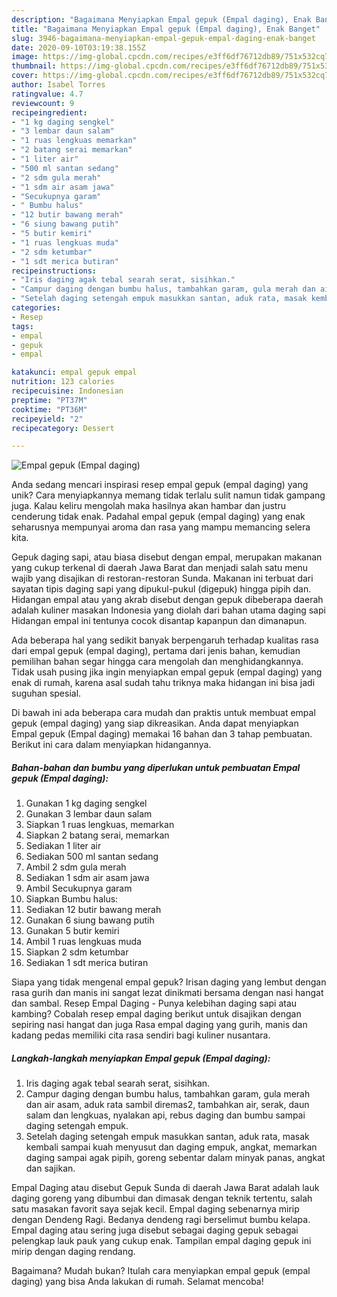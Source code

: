 ```yaml
---
description: "Bagaimana Menyiapkan Empal gepuk (Empal daging), Enak Banget"
title: "Bagaimana Menyiapkan Empal gepuk (Empal daging), Enak Banget"
slug: 3946-bagaimana-menyiapkan-empal-gepuk-empal-daging-enak-banget
date: 2020-09-10T03:19:38.155Z
image: https://img-global.cpcdn.com/recipes/e3ff6df76712db89/751x532cq70/empal-gepuk-empal-daging-foto-resep-utama.jpg
thumbnail: https://img-global.cpcdn.com/recipes/e3ff6df76712db89/751x532cq70/empal-gepuk-empal-daging-foto-resep-utama.jpg
cover: https://img-global.cpcdn.com/recipes/e3ff6df76712db89/751x532cq70/empal-gepuk-empal-daging-foto-resep-utama.jpg
author: Isabel Torres
ratingvalue: 4.7
reviewcount: 9
recipeingredient:
- "1 kg daging sengkel"
- "3 lembar daun salam"
- "1 ruas lengkuas memarkan"
- "2 batang serai memarkan"
- "1 liter air"
- "500 ml santan sedang"
- "2 sdm gula merah"
- "1 sdm air asam jawa"
- "Secukupnya garam"
- " Bumbu halus"
- "12 butir bawang merah"
- "6 siung bawang putih"
- "5 butir kemiri"
- "1 ruas lengkuas muda"
- "2 sdm ketumbar"
- "1 sdt merica butiran"
recipeinstructions:
- "Iris daging agak tebal searah serat, sisihkan."
- "Campur daging dengan bumbu halus, tambahkan garam, gula merah dan air asam, aduk rata sambil diremas2, tambahkan air, serak, daun salam dan lengkuas, nyalakan api, rebus daging dan bumbu sampai daging setengah empuk."
- "Setelah daging setengah empuk masukkan santan, aduk rata, masak kembali sampai kuah menyusut dan daging empuk, angkat, memarkan daging sampai agak pipih, goreng sebentar dalam minyak panas, angkat dan sajikan."
categories:
- Resep
tags:
- empal
- gepuk
- empal

katakunci: empal gepuk empal 
nutrition: 123 calories
recipecuisine: Indonesian
preptime: "PT37M"
cooktime: "PT36M"
recipeyield: "2"
recipecategory: Dessert

---
```



![Empal gepuk (Empal daging)](https://img-global.cpcdn.com/recipes/e3ff6df76712db89/751x532cq70/empal-gepuk-empal-daging-foto-resep-utama.jpg)

Anda sedang mencari inspirasi resep empal gepuk (empal daging) yang unik? Cara menyiapkannya memang tidak terlalu sulit namun tidak gampang juga. Kalau keliru mengolah maka hasilnya akan hambar dan justru cenderung tidak enak. Padahal empal gepuk (empal daging) yang enak seharusnya mempunyai aroma dan rasa yang mampu memancing selera kita.

Gepuk daging sapi, atau biasa disebut dengan empal, merupakan makanan yang cukup terkenal di daerah Jawa Barat dan menjadi salah satu menu wajib yang disajikan di restoran-restoran Sunda. Makanan ini terbuat dari sayatan tipis daging sapi yang dipukul-pukul (digepuk) hingga pipih dan. Hidangan empal atau yang akrab disebut dengan gepuk dibeberapa daerah adalah kuliner masakan Indonesia yang diolah dari bahan utama daging sapi Hidangan empal ini tentunya cocok disantap kapanpun dan dimanapun.

Ada beberapa hal yang sedikit banyak berpengaruh terhadap kualitas rasa dari empal gepuk (empal daging), pertama dari jenis bahan, kemudian pemilihan bahan segar hingga cara mengolah dan menghidangkannya. Tidak usah pusing jika ingin menyiapkan empal gepuk (empal daging) yang enak di rumah, karena asal sudah tahu triknya maka hidangan ini bisa jadi suguhan spesial.


Di bawah ini ada beberapa cara mudah dan praktis untuk membuat empal gepuk (empal daging) yang siap dikreasikan. Anda dapat menyiapkan Empal gepuk (Empal daging) memakai 16 bahan dan 3 tahap pembuatan. Berikut ini cara dalam menyiapkan hidangannya.

<!--inarticleads1-->

##### Bahan-bahan dan bumbu yang diperlukan untuk pembuatan Empal gepuk (Empal daging):

1. Gunakan 1 kg daging sengkel
1. Gunakan 3 lembar daun salam
1. Siapkan 1 ruas lengkuas, memarkan
1. Siapkan 2 batang serai, memarkan
1. Sediakan 1 liter air
1. Sediakan 500 ml santan sedang
1. Ambil 2 sdm gula merah
1. Sediakan 1 sdm air asam jawa
1. Ambil Secukupnya garam
1. Siapkan  Bumbu halus:
1. Sediakan 12 butir bawang merah
1. Gunakan 6 siung bawang putih
1. Gunakan 5 butir kemiri
1. Ambil 1 ruas lengkuas muda
1. Siapkan 2 sdm ketumbar
1. Sediakan 1 sdt merica butiran


Siapa yang tidak mengenal empal gepuk? Irisan daging yang lembut dengan rasa gurih dan manis ini sangat lezat dinikmati bersama dengan nasi hangat dan sambal. Resep Empal Daging - Punya kelebihan daging sapi atau kambing? Cobalah resep empal daging berikut untuk disajikan dengan sepiring nasi hangat dan juga Rasa empal daging yang gurih, manis dan kadang pedas memiliki cita rasa sendiri bagi kuliner nusantara. 

<!--inarticleads2-->

##### Langkah-langkah menyiapkan Empal gepuk (Empal daging):

1. Iris daging agak tebal searah serat, sisihkan.
1. Campur daging dengan bumbu halus, tambahkan garam, gula merah dan air asam, aduk rata sambil diremas2, tambahkan air, serak, daun salam dan lengkuas, nyalakan api, rebus daging dan bumbu sampai daging setengah empuk.
1. Setelah daging setengah empuk masukkan santan, aduk rata, masak kembali sampai kuah menyusut dan daging empuk, angkat, memarkan daging sampai agak pipih, goreng sebentar dalam minyak panas, angkat dan sajikan.


Empal Daging atau disebut Gepuk Sunda di daerah Jawa Barat adalah lauk daging goreng yang dibumbui dan dimasak dengan teknik tertentu, salah satu masakan favorit saya sejak kecil. Empal daging sebenarnya mirip dengan Dendeng Ragi. Bedanya dendeng ragi berselimut bumbu kelapa. Empal daging atau sering juga disebut sebagai daging gepuk sebagai pelengkap lauk pauk yang cukup enak. Tampilan empal daging gepuk ini mirip dengan daging rendang. 

Bagaimana? Mudah bukan? Itulah cara menyiapkan empal gepuk (empal daging) yang bisa Anda lakukan di rumah. Selamat mencoba!
